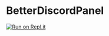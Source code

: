 # BetterDiscordPanel

[![Run on Repl.it](https://repl.it/badge/github/Frazix12/lavalink-Music-Bot)](https://repl.it/github/Frazix12/lavalink-Music-Bot)
